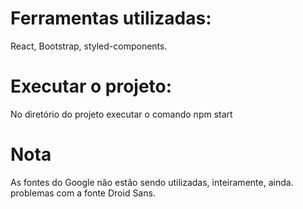 # Ferramentas utilizadas:

React, Bootstrap, styled-components.

# Executar o projeto:

No diretório do projeto executar o comando npm start

# Nota

As fontes do Google não estão sendo utilizadas, inteiramente, ainda.
problemas com a fonte Droid Sans.
